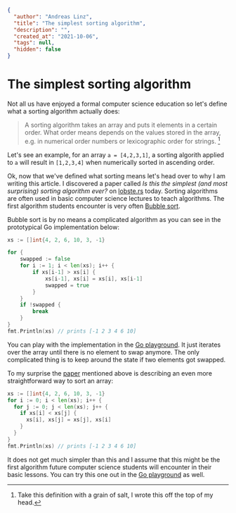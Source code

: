 ```json
{
  "author": "Andreas Linz",
  "title": "The simplest sorting algorithm",
  "description": "",
  "created_at": "2021-10-06",
  "tags": null,
  "hidden": false
}
```

# The simplest sorting algorithm

Not all us have enjoyed a formal computer science education so let's define what a sorting algorithm actually does:

> A sorting algorithm takes an array and puts it elements in a certain order. What order means depends on the values stored in the array, e.g. in numerical order numbers or lexicographic order for strings. [^1]

Let's see an example, for an array `a = [4,2,3,1]`, a sorting algorith applied to `a` will result in `[1,2,3,4]` when numerically sorted in ascending order.

Ok, now that we've defined what sorting means let's head over to why I am writing this article.  I discovered a paper called _Is this the simplest (and most surprising) sorting algorithm ever?_ on [lobste.rs][lobsters] today.  Sorting algorithms are often used in basic computer science lectures to teach algorithms. The first algorithm students encounter is very often [Bubble sort][bubble-sort].

Bubble sort is by no means a complicated algorithm as you can see in the prototypical Go implementation below:

```go
xs := []int{4, 2, 6, 10, 3, -1}

for {
    swapped := false
    for i := 1; i < len(xs); i++ {
        if xs[i-1] > xs[i] {
            xs[i-1], xs[i] = xs[i], xs[i-1]
            swapped = true
        }
    }
    if !swapped {
        break
    }
}
fmt.Println(xs) // prints [-1 2 3 4 6 10]
```

You can play with the implementation in the [Go playground][play-bubble-sort].  It just iterates over the array until there is no element to swap anymore.  The only complicated thing is to keep around the state if two elements got swapped.

To my surprise the [paper][paper] mentioned above is describing an even more straightforward way to sort an array:

```go
xs := []int{4, 2, 6, 10, 3, -1}
for i := 0; i < len(xs); i++ {
  for j := 0; j < len(xs); j++ {
    if xs[i] < xs[j] {
      xs[i], xs[j] = xs[j], xs[i]
    }
  }
}
fmt.Println(xs) // prints [-1 2 3 4 6 10]
```

It does not get much simpler than this and I assume that this might be the first algorithm future computer science students will encounter in their basic lessons. You can try this one out in the [Go playground][play-simple] as well.

[play-simple]: https://play.golang.org/p/jml6LqHApAN
[play-bubble-sort]: https://play.golang.org/p/wlTPJe7B5Ij
[lobsters]: https://lobste.rs/s/gh1ngc/is_this_simplest_most_surprising_sorting
[bubble-sort]: https://en.wikipedia.org/wiki/Bubble_sort
[paper]: https://arxiv.org/pdf/2110.01111.pdf

[^1]: Take this definition with a grain of salt, I wrote this off the top of my head.